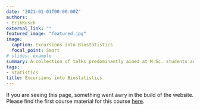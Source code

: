 ```yaml
---
date: "2021-01-01T00:00:00Z"
authors:
- ErikKusch
external_link: ""
featured_image: "featured.jpg"
image:
  caption: Excursions into Biostatistics
  focal_point: Smart
# slides: example
summary: A collection of talks predominantly aimed at M.Sc. students and related to general topics of biostatistical concern I have given throughout the years.
tags:
- Statistics
title: Excursions into Biostatistics
---
```


If you are seeing this page, something went awry in the build of the website. Please find the first course material for this course [here](/courses/excursions-into-biostatistics/1_biostatistics-wait.-what/). 
